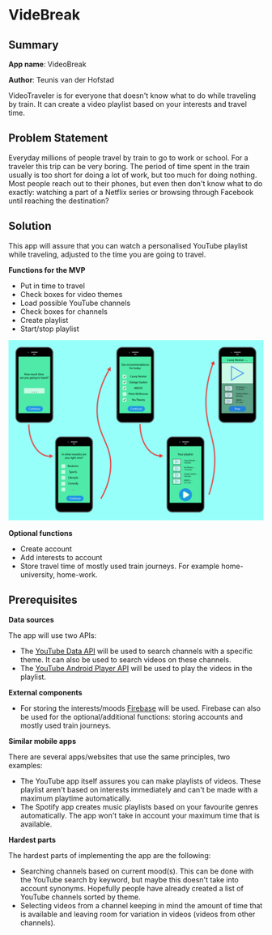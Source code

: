 # VideBreak 

## Summary 
**App name**: VideoBreak

**Author**: Teunis van der Hofstad 

VideoTraveler is for everyone that doesn't know what to do while traveling by train. It can create a video playlist based on your interests and travel time. 

## Problem Statement 
Everyday millions of people travel by train to go to work or school. 
For a traveler this trip can be very boring. 
The period of time spent in the train usually is too short for doing a lot of work, but too much for doing nothing. 
Most people reach out to their phones, but even then don't know what to do exactly: watching a part of a Netflix series or browsing through Facebook until reaching the destination? 

## Solution 
This app will assure that you can watch a personalised YouTube playlist while traveling, adjusted to the time you are going to travel. 

**Functions for the MVP**
- Put in time to travel
- Check boxes for video themes
- Load possible YouTube channels 
- Check boxes for channels 
- Create playlist 
- Start/stop playlist 

![Alt text](https://github.com/teunisvdh/ProjectApp/blob/master/doc/jpg_Tekengebied%201%404x-100.jpg)

**Optional functions**
- Create account 
- Add interests to account 
- Store travel time of mostly used train journeys. For example home-university, home-work. 

## Prerequisites 

**Data sources**

The app will use two APIs: 
- The [YouTube Data API](https://developers.google.com/youtube/v3/getting-started) will be used to search channels with a specific theme. It can also be used to search videos on these channels. 
- The [YouTube Android Player API](https://developers.google.com/youtube/android/player/) will be used to play the videos in the playlist. 

**External components** 
- For storing the interests/moods [Firebase](https://firebase.google.com/) will be used. Firebase can also be used for the optional/additional functions: storing accounts and mostly used train journeys. 

**Similar mobile apps**

There are several apps/websites that use the same principles, two examples: 

- The YouTube app itself assures you can make playlists of videos. These playlist aren't based on interests immediately and can't be made with a maximum playtime automatically. 
- The Spotify app creates music playlists based on your favourite genres automatically. The app won't take in account your maximum time that is available. 

**Hardest parts** 

The hardest parts of implementing the app are the following: 
- Searching channels based on current mood(s). This can be done with the YouTube search by keyword, but maybe this doesn't take into account synonyms. Hopefully people have already created a list of YouTube channels sorted by theme.  
- Selecting videos from a channel keeping in mind the amount of time that is available and leaving room for variation in videos (videos from other channels). 
